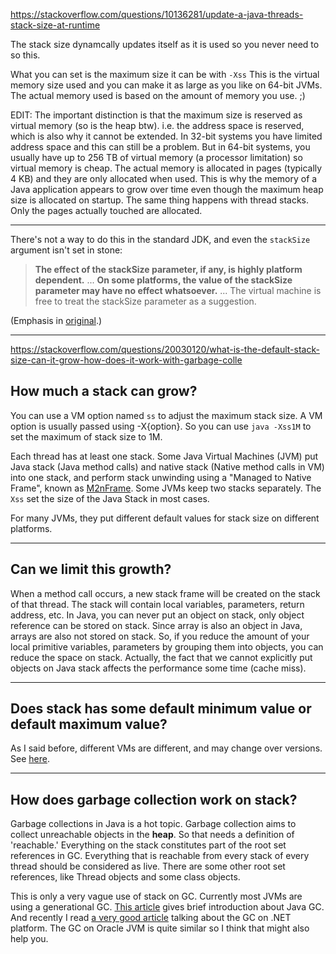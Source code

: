 https://stackoverflow.com/questions/10136281/update-a-java-threads-stack-size-at-runtime

The stack size dynamcally updates itself as it is used so you never need to so this.

What you can set is the maximum size it can be with `-Xss` This is the virtual memory size used and you can make it as large as you like on 64-bit JVMs. The actual memory used is based on the amount of memory you use. ;)

EDIT: The important distinction is that the maximum size is reserved as virtual memory (so is the heap btw). i.e. the address space is reserved, which is also why it cannot be extended.  In 32-bit systems you have limited address space and this can still be a problem. But in 64-bit systems, you usually have up to 256 TB of virtual memory (a processor limitation) so virtual memory is cheap.  The actual memory is allocated in pages (typically 4 KB) and they are only allocated when used.  This is why the memory of a Java application appears to grow over time even though the maximum heap size is allocated on startup. The same thing happens with thread stacks. Only the pages actually touched are allocated.

---

There's not a way to do this in the standard JDK, and even the `stackSize` argument isn't set in stone:

>**The effect of the stackSize parameter, if any, is highly platform dependent.** ... **On some platforms, the value of the stackSize parameter may have no effect whatsoever.** ... The virtual machine is free to treat the stackSize parameter as a suggestion.

(Emphasis in [original][1].)


[1]: http://docs.oracle.com/javase/7/docs/api/java/lang/Thread.html#Thread%28java.lang.ThreadGroup,%20java.lang.Runnable,%20java.lang.String,%20long%29

---

https://stackoverflow.com/questions/20030120/what-is-the-default-stack-size-can-it-grow-how-does-it-work-with-garbage-colle

## How much a stack can grow?

You can use a VM option named `ss` to adjust the maximum stack size. A VM option is usually passed using -X{option}. So you can use `java -Xss1M` to set the maximum of stack size to 1M.

Each thread has at least one stack. Some Java Virtual Machines (JVM) put Java stack (Java method calls) and native stack (Native method calls in VM) into one stack, and perform stack unwinding using a "Managed to Native Frame", known as [M2nFrame][1]. Some JVMs keep two stacks separately. The `Xss` set the size of the Java Stack in most cases.

For many JVMs, they put different default values for stack size on different platforms.

---
## Can we limit this growth?

When a method call occurs, a new stack frame will be created on the stack of that thread. The stack will contain local variables, parameters, return address, etc. In Java, you can never put an object on stack, only object reference can be stored on stack. Since array is also an object in Java, arrays are also not stored on stack. So, if you reduce the amount of your local primitive variables, parameters by grouping them into objects, you can reduce the space on stack. Actually, the fact that we cannot explicitly put objects on Java stack affects the performance some time (cache miss).

---
## Does stack has some default minimum value or default maximum value?

As I said before, different VMs are different, and may change over versions. See [here][2].

---
## How does garbage collection work on stack?

Garbage collections in Java is a hot topic. Garbage collection aims to collect unreachable objects in the **heap**. So that needs a definition of 'reachable.' Everything on the stack constitutes part of the root set references in GC. Everything that is reachable from every stack of every thread should be considered as live. There are some other root set references, like Thread objects and some class objects.

This is only a very vague use of stack on GC. Currently most JVMs are using a generational GC. [This article][3] gives brief introduction about Java GC. And recently I read [a very good article][4] talking about the GC on .NET platform. The GC on Oracle JVM is quite similar so I think that might also help you.


[1]: https://harmony.apache.org/subcomponents/drlvm/developers_guide.html#M2nFrame
[2]: http://docs.oracle.com/cd/E13150_01/jrockit_jvm/jrockit/jrdocs/refman/optionX.html#wp1024112
[3]: http://www.cubrid.org/blog/dev-platform/understanding-java-garbage-collection/
[4]: https://docs.microsoft.com/en-us/archive/blogs/abhinaba/back-to-basics-generational-garbage-collection
